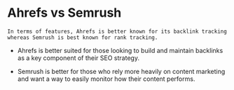# Ahrefs vs Semrush

    In terms of features, Ahrefs is better known for its backlink tracking whereas Semrush is best known for rank tracking.

- Ahrefs is better suited for those looking to build and maintain backlinks as a key component of their SEO strategy.

- Semrush is better for those who rely more heavily on content marketing and want a way to easily monitor how their content performs.